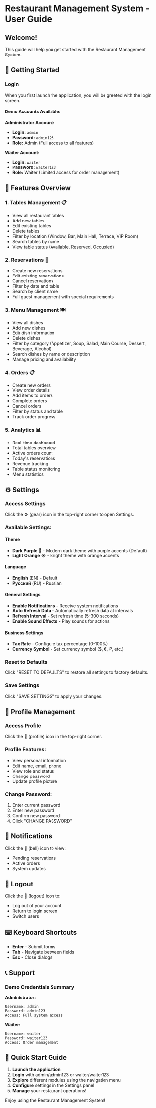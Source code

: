 # Restaurant Management System - User Guide

## Welcome!

This guide will help you get started with the Restaurant Management System.

## 📱 Getting Started

### Login

When you first launch the application, you will be greeted with the login screen.

#### Demo Accounts Available:

**Administrator Account:**
- **Login:** `admin`
- **Password:** `admin123`
- **Role:** Admin (Full access to all features)

**Waiter Account:**
- **Login:** `waiter`
- **Password:** `waiter123`
- **Role:** Waiter (Limited access for order management)

## 🎨 Features Overview

### 1. Tables Management 📋
- View all restaurant tables
- Add new tables
- Edit existing tables
- Delete tables
- Filter by location (Window, Bar, Main Hall, Terrace, VIP Room)
- Search tables by name
- View table status (Available, Reserved, Occupied)

### 2. Reservations 📅
- Create new reservations
- Edit existing reservations
- Cancel reservations
- Filter by date and table
- Search by client name
- Full guest management with special requirements

### 3. Menu Management 🍽️
- View all dishes
- Add new dishes
- Edit dish information
- Delete dishes
- Filter by category (Appetizer, Soup, Salad, Main Course, Dessert, Beverage, Alcohol)
- Search dishes by name or description
- Manage pricing and availability

### 4. Orders 📋
- Create new orders
- View order details
- Add items to orders
- Complete orders
- Cancel orders
- Filter by status and table
- Track order progress

### 5. Analytics 📊
- Real-time dashboard
- Total tables overview
- Active orders count
- Today's reservations
- Revenue tracking
- Table status monitoring
- Menu statistics

## ⚙️ Settings

### Access Settings
Click the ⚙️ (gear) icon in the top-right corner to open Settings.

### Available Settings:

#### Theme
- **Dark Purple** 🌙 - Modern dark theme with purple accents (Default)
- **Light Orange** ☀️ - Bright theme with orange accents

#### Language
- **English** (EN) - Default
- **Русский** (RU) - Russian

#### General Settings
- **Enable Notifications** - Receive system notifications
- **Auto Refresh Data** - Automatically refresh data at intervals
- **Refresh Interval** - Set refresh time (5-300 seconds)
- **Enable Sound Effects** - Play sounds for actions

#### Business Settings
- **Tax Rate** - Configure tax percentage (0-100%)
- **Currency Symbol** - Set currency symbol ($, €, ₽, etc.)

### Reset to Defaults
Click "RESET TO DEFAULTS" to restore all settings to factory defaults.

### Save Settings
Click "SAVE SETTINGS" to apply your changes.

## 👤 Profile Management

### Access Profile
Click the 👤 (profile) icon in the top-right corner.

### Profile Features:
- View personal information
- Edit name, email, phone
- View role and status
- Change password
- Update profile picture

### Change Password:
1. Enter current password
2. Enter new password
3. Confirm new password
4. Click "CHANGE PASSWORD"

## 🔔 Notifications

Click the 🔔 (bell) icon to view:
- Pending reservations
- Active orders
- System updates

## 🚪 Logout

Click the 🚪 (logout) icon to:
- Log out of your account
- Return to login screen
- Switch users

## ⌨️ Keyboard Shortcuts

- **Enter** - Submit forms
- **Tab** - Navigate between fields
- **Esc** - Close dialogs

## 📞 Support

### Demo Credentials Summary

**Administrator:**
```
Username: admin
Password: admin123
Access: Full system access
```

**Waiter:**
```
Username: waiter
Password: waiter123
Access: Order management
```

## 🎯 Quick Start Guide

1. **Launch the application**
2. **Login** with admin/admin123 or waiter/waiter123
3. **Explore** different modules using the navigation menu
4. **Configure** settings in the Settings panel
5. **Manage** your restaurant operations!

Enjoy using the Restaurant Management System!

